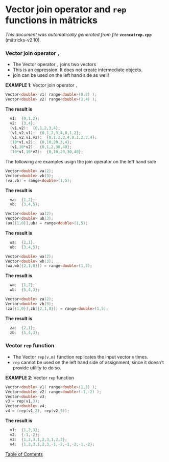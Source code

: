 
# Vector join operator and `rep` functions in mātricks
_This document was automatically generated from file_ **`vconcatrep.cpp`** (mātricks-v2.10).

### Vector join operator `,` 
* The Vector operator `,` joins two vectors
* This is an expression.  It does not create intermediate objects.
* join can be used on the left hand side as well!


**EXAMPLE 1**: Vector join operator `,`
```C++
Vector<double> v1( range<double>(0,2) );
Vector<double> v2( range<double>(3,4) );
```

**The result is**
```C++
  v1:  {0,1,2}; 
  v2:  {3,4}; 
  (v1,v2):  {0,1,2,3,4}; 
  (v1,v2,v1):  {0,1,2,3,4,0,1,2}; 
  (v1,v2,v1,v2):  {0,1,2,3,4,0,1,2,3,4}; 
  (10*v1,v2):  {0,10,20,3,4}; 
  (v1,10*v2):  {0,1,2,30,40}; 
  (10*v1,10*v2):  {0,10,20,30,40}; 
```


The following are examples usign the join operator on the left hand side

```C++
Vector<double> va(2);
Vector<double> vb(3);
(va,vb) = range<double>(1,5);
```

**The result is**
```C++
  va:  {1,2}; 
  vb:  {3,4,5}; 
```

```C++
Vector<double> ua(2);
Vector<double> ub(3);
(ua[{1,0}],ub) = range<double>(1,5);
```

**The result is**
```C++
  ua:  {2,1}; 
  ub:  {3,4,5}; 
```

```C++
Vector<double> wa(2);
Vector<double> wb(3);
(wa,wb[{2,1,0}]) = range<double>(1,5);
```

**The result is**
```C++
  wa:  {1,2}; 
  wb:  {5,4,3}; 
```

```C++
Vector<double> za(2);
Vector<double> zb(3);
(za[{1,0}],zb[{2,1,0}]) = range<double>(1,5);
```

**The result is**
```C++
  za:  {2,1}; 
  zb:  {5,4,3}; 
```

### Vector `rep` function
* The Vector `rep(v,m)` function replicates the input vector `m` times.
* `rep` cannot be used on the left hand side of assignment, since it doesn't provide utility to do so.


**EXAMPLE 2**: Vector `rep` function
```C++
Vector<double> v1( range<double>(1,3) );
Vector<double> v2( range<double>(-1,-2) );
Vector<double> v3;
v3 = rep(v1,3);
Vector<double> v4;
v4 = (rep(v1,2), rep(v2,3));
```

**The result is**
```C++
  v1:  {1,2,3}; 
  v2:  {-1,-2}; 
  v3:  {1,2,3,1,2,3,1,2,3}; 
  v4:  {1,2,3,1,2,3,-1,-2,-1,-2,-1,-2}; 
```




[Table of Contents](README.md)
